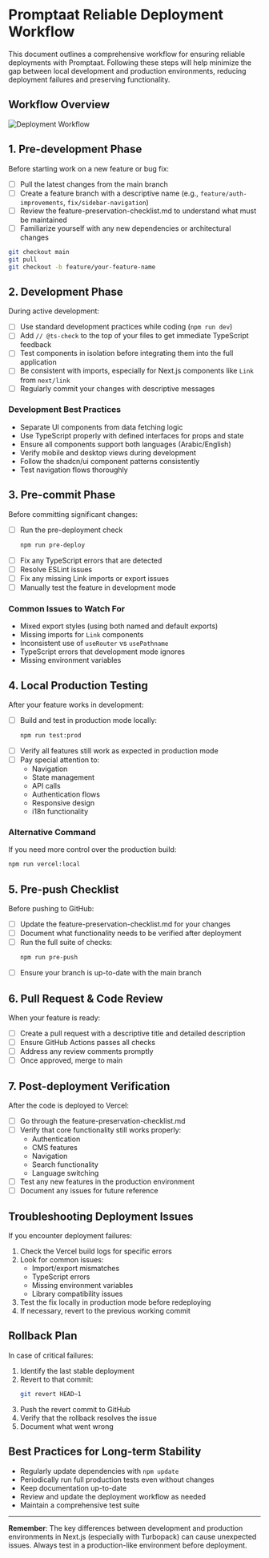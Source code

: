 # Promptaat Reliable Deployment Workflow

This document outlines a comprehensive workflow for ensuring reliable deployments with Promptaat. Following these steps will help minimize the gap between local development and production environments, reducing deployment failures and preserving functionality.

## Workflow Overview

![Deployment Workflow](https://via.placeholder.com/800x400?text=Promptaat+Deployment+Workflow)

## 1. Pre-development Phase

Before starting work on a new feature or bug fix:

- [ ] Pull the latest changes from the main branch
- [ ] Create a feature branch with a descriptive name (e.g., `feature/auth-improvements`, `fix/sidebar-navigation`)
- [ ] Review the feature-preservation-checklist.md to understand what must be maintained
- [ ] Familiarize yourself with any new dependencies or architectural changes

```bash
git checkout main
git pull
git checkout -b feature/your-feature-name
```

## 2. Development Phase

During active development:

- [ ] Use standard development practices while coding (`npm run dev`)
- [ ] Add `// @ts-check` to the top of your files to get immediate TypeScript feedback
- [ ] Test components in isolation before integrating them into the full application
- [ ] Be consistent with imports, especially for Next.js components like `Link` from `next/link`
- [ ] Regularly commit your changes with descriptive messages

### Development Best Practices

- Separate UI components from data fetching logic
- Use TypeScript properly with defined interfaces for props and state
- Ensure all components support both languages (Arabic/English)
- Verify mobile and desktop views during development
- Follow the shadcn/ui component patterns consistently
- Test navigation flows thoroughly

## 3. Pre-commit Phase

Before committing significant changes:

- [ ] Run the pre-deployment check
  ```bash
  npm run pre-deploy
  ```
- [ ] Fix any TypeScript errors that are detected
- [ ] Resolve ESLint issues
- [ ] Fix any missing Link imports or export issues
- [ ] Manually test the feature in development mode

### Common Issues to Watch For

- Mixed export styles (using both named and default exports)
- Missing imports for `Link` components
- Inconsistent use of `useRouter` vs `usePathname`
- TypeScript errors that development mode ignores
- Missing environment variables

## 4. Local Production Testing

After your feature works in development:

- [ ] Build and test in production mode locally:
  ```bash
  npm run test:prod
  ```
- [ ] Verify all features still work as expected in production mode
- [ ] Pay special attention to:
  - Navigation
  - State management
  - API calls
  - Authentication flows
  - Responsive design
  - i18n functionality

### Alternative Command

If you need more control over the production build:

```bash
npm run vercel:local
```

## 5. Pre-push Checklist

Before pushing to GitHub:

- [ ] Update the feature-preservation-checklist.md for your changes
- [ ] Document what functionality needs to be verified after deployment
- [ ] Run the full suite of checks:
  ```bash
  npm run pre-push
  ```
- [ ] Ensure your branch is up-to-date with the main branch

## 6. Pull Request & Code Review

When your feature is ready:

- [ ] Create a pull request with a descriptive title and detailed description
- [ ] Ensure GitHub Actions passes all checks
- [ ] Address any review comments promptly
- [ ] Once approved, merge to main

## 7. Post-deployment Verification

After the code is deployed to Vercel:

- [ ] Go through the feature-preservation-checklist.md
- [ ] Verify that core functionality still works properly:
  - Authentication
  - CMS features
  - Navigation
  - Search functionality
  - Language switching
- [ ] Test any new features in the production environment
- [ ] Document any issues for future reference

## Troubleshooting Deployment Issues

If you encounter deployment failures:

1. Check the Vercel build logs for specific errors
2. Look for common issues:
   - Import/export mismatches
   - TypeScript errors
   - Missing environment variables
   - Library compatibility issues
3. Test the fix locally in production mode before redeploying
4. If necessary, revert to the previous working commit

## Rollback Plan

In case of critical failures:

1. Identify the last stable deployment
2. Revert to that commit:
   ```bash
   git revert HEAD~1
   ```
3. Push the revert commit to GitHub
4. Verify that the rollback resolves the issue
5. Document what went wrong

## Best Practices for Long-term Stability

- Regularly update dependencies with `npm update`
- Periodically run full production tests even without changes
- Keep documentation up-to-date
- Review and update the deployment workflow as needed
- Maintain a comprehensive test suite

---

**Remember**: The key differences between development and production environments in Next.js (especially with Turbopack) can cause unexpected issues. Always test in a production-like environment before deployment.
